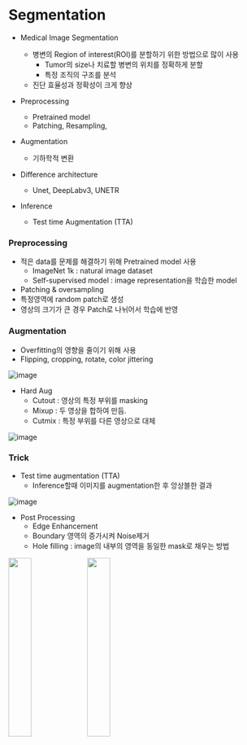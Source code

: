 # Segmentation

- Medical Image Segmentation
  - 병변의 Region of interest(ROI)를 분할하기 위한 방법으로 많이 사용
    - Tumor의 size나 치료할 병변의 위치를 정확하게 분할
    - 특정 조직의 구조를 분석
  - 진단 효율성과 정확성이 크게 향상
 
- Preprocessing
  - Pretrained model
  - Patching, Resampling, 
- Augmentation 
  - 기하학적 변환
- Difference architecture
  - Unet, DeepLabv3, UNETR
- Inference 
  - Test time Augmentation (TTA)

### Preprocessing
- 적은 data를 문제를 해결하기 위해 Pretrained model 사용
  - ImageNet 1k : natural image dataset
  - Self-supervised model : image representation을 학습한 model
- Patching & oversampling
- 특정영역에 random patch로 생성
- 영상의 크기가 큰 경우 Patch로 나뉘어서 학습에 반영

### Augmentation 
- Overfitting의 영향을 줄이기 위해 사용
- Flipping, cropping, rotate, color jittering

![image](https://github.com/user-attachments/assets/4975699a-86c0-4913-bda5-0cfaf5ed0743)

- Hard Aug
  - Cutout : 영상의 특정 부위를 masking
  - Mixup : 두 영상을 합하여 만듬.
  - Cutmix : 특정 부위를 다른 영상으로 대체

![image](https://github.com/user-attachments/assets/3d66a705-bf34-4c8b-93c4-4be9825037e3)


### Trick
- Test time augmentation (TTA)
  - Inference할때 이미지를 augmentation한 후 앙상블한 결과

![image](https://github.com/user-attachments/assets/6abf59f9-7cc3-46c7-9874-ba05591941d0)
 
- Post Processing
  - Edge Enhancement 
  - Boundary 영역의 증가시켜 Noise제거
  - Hole filling : image의 내부의 영역을 동일한 mask로 채우는 방법

<img src="https://github.com/user-attachments/assets/cfe2a66d-b65c-4eba-9532-bb41b66b7ba0" width="30%" height="30%"/>

<img src="https://github.com/user-attachments/assets/02ccd0a5-4851-4eff-9db4-237636854e71" width="30%" height="30%"/>
